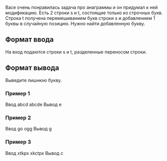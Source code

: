 Васе очень понравилась задача про анаграммы и он придумал к ней модификацию. Есть 2 строки s и t, состоящие только из строчных букв. Строка t получена перемешиванием букв строки s и добавлением 1 буквы в случайную позицию. Нужно найти добавленную букву.

## Формат ввода

На вход подаются строки s и t, разделенные переносом строки.

## Формат вывода

Выведите лишнюю букву.

### Пример 1

Ввод
abcd
abcde
Вывод
e

### Пример 2

Ввод
go
ogg
Вывод
g

### Пример 3

Ввод
xtkpx
xkctpx
Вывод
c
